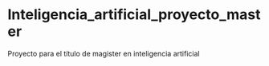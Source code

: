 # Inteligencia_artificial_proyecto_master
Proyecto para el título de magister en inteligencia artificial
